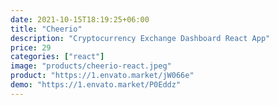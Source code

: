 ```yaml
---
date: 2021-10-15T18:19:25+06:00
title: "Cheerio"
description: "Cryptocurrency Exchange Dashboard React App"
price: 29
categories: ["react"]
image: "products/cheerio-react.jpeg"
product: "https://1.envato.market/jW066e"
demo: "https://1.envato.market/P0Eddz"
---
```


